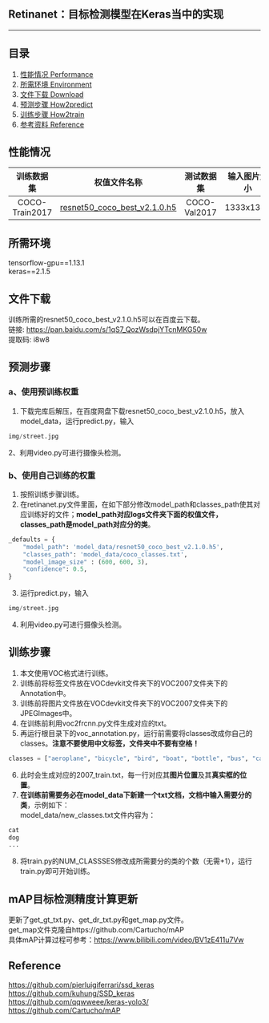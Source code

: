 ## Retinanet：目标检测模型在Keras当中的实现
---

## 目录
1. [性能情况 Performance](#性能情况)
2. [所需环境 Environment](#所需环境)
3. [文件下载 Download](#文件下载)
4. [预测步骤 How2predict](#预测步骤)
5. [训练步骤 How2train](#训练步骤)
6. [参考资料 Reference](#Reference)

## 性能情况
| 训练数据集 | 权值文件名称 | 测试数据集 | 输入图片大小 | mAP 0.5:0.95 | mAP 0.5 |
| :-----: | :-----: | :------: | :------: | :------: | :-----: |
| COCO-Train2017 | [resnet50_coco_best_v2.1.0.h5](https://github.com/bubbliiiing/retinanet-keras/releases/download/v1.0/resnet50_coco_best_v2.1.0.h5) | COCO-Val2017 | 1333x1333 | 32.2 | 53.2 

## 所需环境
tensorflow-gpu==1.13.1  
keras==2.1.5  

## 文件下载
训练所需的resnet50_coco_best_v2.1.0.h5可以在百度云下载。  
链接: https://pan.baidu.com/s/1qS7_QozWsdpjYTcnMKG50w  
提取码: i8w8  

## 预测步骤
### a、使用预训练权重
1. 下载完库后解压，在百度网盘下载resnet50_coco_best_v2.1.0.h5，放入model_data，运行predict.py，输入  
```python
img/street.jpg
```  
2、利用video.py可进行摄像头检测。  
### b、使用自己训练的权重
1. 按照训练步骤训练。  
2. 在retinanet.py文件里面，在如下部分修改model_path和classes_path使其对应训练好的文件；**model_path对应logs文件夹下面的权值文件，classes_path是model_path对应分的类**。  
```python
_defaults = {
    "model_path": 'model_data/resnet50_coco_best_v2.1.0.h5',
    "classes_path": 'model_data/coco_classes.txt',
    "model_image_size" : (600, 600, 3),
    "confidence": 0.5,
}
```
3. 运行predict.py，输入  
```python
img/street.jpg
```  
4. 利用video.py可进行摄像头检测。

## 训练步骤
1. 本文使用VOC格式进行训练。  
2. 训练前将标签文件放在VOCdevkit文件夹下的VOC2007文件夹下的Annotation中。  
3. 训练前将图片文件放在VOCdevkit文件夹下的VOC2007文件夹下的JPEGImages中。  
4. 在训练前利用voc2frcnn.py文件生成对应的txt。  
5. 再运行根目录下的voc_annotation.py，运行前需要将classes改成你自己的classes。**注意不要使用中文标签，文件夹中不要有空格！**   
```python
classes = ["aeroplane", "bicycle", "bird", "boat", "bottle", "bus", "car", "cat", "chair", "cow", "diningtable", "dog", "horse", "motorbike", "person", "pottedplant", "sheep", "sofa", "train", "tvmonitor"]
```
6. 此时会生成对应的2007_train.txt，每一行对应其**图片位置**及其**真实框的位置**。  
7. **在训练前需要务必在model_data下新建一个txt文档，文档中输入需要分的类**，示例如下：   
model_data/new_classes.txt文件内容为：   
```python
cat
dog
...
```
8. 将train.py的NUM_CLASSSES修改成所需要分的类的个数（无需+1），运行train.py即可开始训练。

## mAP目标检测精度计算更新
更新了get_gt_txt.py、get_dr_txt.py和get_map.py文件。  
get_map文件克隆自https://github.com/Cartucho/mAP  
具体mAP计算过程可参考：https://www.bilibili.com/video/BV1zE411u7Vw

## Reference
https://github.com/pierluigiferrari/ssd_keras  
https://github.com/kuhung/SSD_keras  
https://github.com/qqwweee/keras-yolo3/  
https://github.com/Cartucho/mAP  


